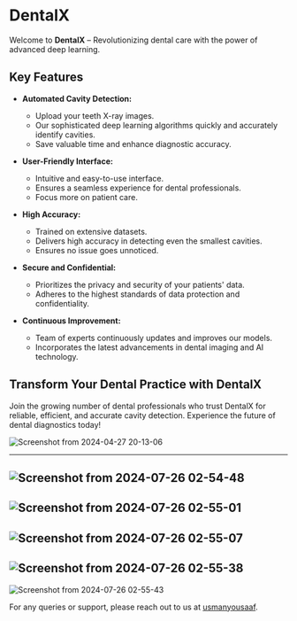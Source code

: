 # DentalX

Welcome to **DentalX** – Revolutionizing dental care with the power of advanced deep learning.

## Key Features

- **Automated Cavity Detection:** 
  - Upload your teeth X-ray images.
  - Our sophisticated deep learning algorithms quickly and accurately identify cavities.
  - Save valuable time and enhance diagnostic accuracy.
  
- **User-Friendly Interface:** 
  - Intuitive and easy-to-use interface.
  - Ensures a seamless experience for dental professionals.
  - Focus more on patient care.
  
- **High Accuracy:**
  - Trained on extensive datasets.
  - Delivers high accuracy in detecting even the smallest cavities.
  - Ensures no issue goes unnoticed.
  
- **Secure and Confidential:** 
  - Prioritizes the privacy and security of your patients' data.
  - Adheres to the highest standards of data protection and confidentiality.
  
- **Continuous Improvement:** 
  - Team of experts continuously updates and improves our models.
  - Incorporates the latest advancements in dental imaging and AI technology.

## Transform Your Dental Practice with DentalX

Join the growing number of dental professionals who trust DentalX for reliable, efficient, and accurate cavity detection. Experience the future of dental diagnostics today!

![Screenshot from 2024-04-27 20-13-06](https://github.com/user-attachments/assets/db219acc-3d3a-441f-a998-935a7662753e)

---
![Screenshot from 2024-07-26 02-54-48](https://github.com/user-attachments/assets/6f9bba15-05dc-432b-ae22-71dd2f245d5d)
---
![Screenshot from 2024-07-26 02-55-01](https://github.com/user-attachments/assets/23148039-a19d-45fc-a059-48dc67d5d800)
---
![Screenshot from 2024-07-26 02-55-07](https://github.com/user-attachments/assets/e7a5d3ef-6aac-4c13-9608-8bbc6ec2c3d5)
---
![Screenshot from 2024-07-26 02-55-38](https://github.com/user-attachments/assets/a75d6cb6-db14-4e1b-b2c7-d44a35006762)
---
![Screenshot from 2024-07-26 02-55-43](https://github.com/user-attachments/assets/4b915e00-a8c6-410c-83ab-c5a04e833d46)

For any queries or support, please reach out to us at [usmanyousaaf](mailto:usmanyousaaaf@gmail.com.com).

